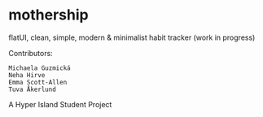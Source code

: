 # mothership

flatUI, clean, simple, modern &amp; minimalist habit tracker (work in progress)

Contributors:

    Michaela Guzmická
    Neha Hirve
    Emma Scott-Allen
    Tuva Åkerlund

A Hyper Island Student Project
